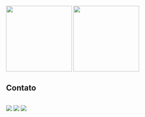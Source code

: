 <div style="display: inline_block"><br>

 <img height="180em" src="https://github-readme-stats.vercel.app/api?username=EuToTrist&show_icons=true&theme=dark&include_all_commits=true&count_private=true"/>

<img height="180em" src="https://github-readme-stats.vercel.app/api/top-langs/?username=EuToTrist&layout=compact&langs_count=7&theme=dark"/>

<!-- !Top Langs -->

</div>

 ## Contato

<div>
<br>
 <a href="" target="_blank"><img src="https://img.shields.io/badge/Discord-7289DA?style=for-the-badge&logo=discord&logoColor=white" target="_blank"></a> 
  <a href ="mailto:arthurwillyams.dev@gmail.com"><img src="https://img.shields.io/badge/-Gmail-%23333?style=for-the-badge&logo=gmail&logoColor=white" target="_blank"></a>
  <a href="https://www.linkedin.com/in/arthur-willyams-938659247/" target="_blank"><img src="https://img.shields.io/badge/-LinkedIn-%230077B5?style=for-the-badge&logo=linkedin&logoColor=white" target="_blank"></a>

</div>
